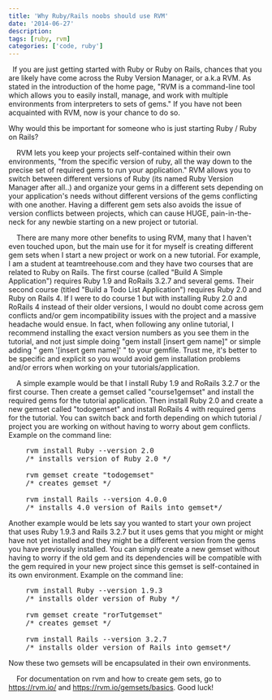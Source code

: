 ```yaml
---
title: 'Why Ruby/Rails noobs should use RVM'
date: '2014-06-27'
description:
tags: [ruby, rvm]
categories: ['code, ruby']
---
```


&nbsp;&nbsp;If you are just getting started with Ruby or Ruby on Rails, chances that you are likely have come across the Ruby Version Manager, or a.k.a RVM.
As stated in the introduction of the home page, "RVM is a command-line tool which allows you to easily install, manage, and work with multiple environments from interpreters to sets of gems." If you have not been acquainted with RVM, now is your chance to do so.

Why would this be important for someone who is just starting Ruby / Ruby on Rails?

&nbsp;&nbsp;&nbsp;&nbsp;RVM lets you keep your projects self-contained within their own environments, "from the specific version of ruby, all the way down to the precise set of required gems to run your application." RVM allows you to switch between different versions of Ruby (its named Ruby Version Manager after all..) and organize your gems in a different sets depending on your application's needs without different versions of the gems conflicting with one another. Having a different gem sets also avoids the issue of version conflicts between projects, which can cause HUGE, pain-in-the-neck for any newbie starting on a new project or tutorial. 

&nbsp;&nbsp;&nbsp;&nbsp;There are many more other benefits to using RVM, many that I haven't even touched upon, but the main use for it for myself is creating different gem sets when I start a new project or work on a new tutorial. For example, I am a student at teamtreehouse.com and they have two courses that are related to Ruby on Rails. The first course (called "Build A Simple Application") requires Ruby 1.9 and RoRails 3.2.7 and several gems. Their second course (titled "Build a Todo List Application") requires Ruby 2.0 and Ruby on Rails 4. If I were to do course 1 but with installing Ruby 2.0 and RoRails 4 instead of their older versions, I would no doubt come across gem conflicts and/or gem incompatibility issues with the project and a massive headache would ensue. In fact, when following any online tutorial, I recommend installing the exact version numbers as you see them in the tutorial, and not just simple doing "gem install [insert gem name]" or simple adding " gem '[insert gem name]' " to your gemfile. Trust me, it's better to be specific and explicit so you would avoid gem installation problems and/or errors when working on your tutorials/application.

&nbsp;&nbsp;&nbsp;&nbsp;A simple example would be that I install Ruby 1.9  and RoRails 3.2.7 or the first course. Then create a gemset called "course1gemset" and install the required gems for the tutorial application. Then install Ruby 2.0 and create a new gemset called "todogemset" and install RoRails 4 with required gems for the tutorial. You can switch back and forth depending on which tutorial / project you are working on without having to worry about gem conflicts. Example on the command line:

<pre class="prettyprint">
    rvm install Ruby --version 2.0
    /* installs version of Ruby 2.0 */

    rvm gemset create "todogemset" 
    /* creates gemset */

    rvm install Rails --version 4.0.0
    /* installs 4.0 version of Rails into gemset*/
</pre>

Another example would be lets say you wanted to start your own project that uses Ruby 1.9.3 and Rails 3.2.7 but it uses gems that you might or might have not yet installed and they might be a different version from the gems you have previously installed. You can simply create a new gemset without having to worry if the old gem and its dependencies will be compatible with the gem required in your new project since this gemset is self-contained in its own environment. Example on the command line:

<pre class="prettyprint">
    rvm install Ruby --version 1.9.3 
    /* installs older version of Ruby */

    rvm gemset create "rorTutgemset"
    /* creates gemset */

    rvm install Rails --version 3.2.7 
    /* installs older version of Rails into gemset*/
</pre>

Now these two gemsets will be encapsulated in their own environments.

&nbsp;&nbsp;&nbsp;&nbsp;For documentation on rvm and how to create gem sets, go to https://rvm.io/ and https://rvm.io/gemsets/basics. Good luck!  
